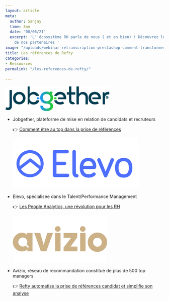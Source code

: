 ```yaml
---
layout: article
meta:
  author: Sanjay
  time: 3mn
  date: '08/06/21'
  excerpt: 'L''écosystème RH parle de nous ( et en bien) ! Découvrez les articles
    de nos partenaires '
image: "/uploads/webinar-retranscription-prestashop-comment-transformer-la-periode-d-essai-a-tous-les-couts-12.png"
title: Les références de Refty
categories:
- Ressources
permalink: "/les-references-de-refty/"

---
```

  
![](/uploads/logo.png)

* Jobgether, plateforme de mise en relation de candidats et recruteurs

  👉  [Comment être au top dans la prise de références](https://jobgether.com/fr/comment-etre-au-top-dans-la-prise-de-references/)          

  ![](/uploads/5edf81e44dfb0a4d0b8c071f_logo_indigo_400x160.png)       
* Elevo, spécialisée dans le Talent/Performance Management

  👉  [Les People Analytics, une révolution pour les RH](https://www.elevo.fr/post/les-people-analytics-une-revolution-pour-les-rh)   

  ![](/uploads/5db7317068a1431ddc013c55_logo-dore-sans-point-site.png)
* Avizio, réseau de recommandation constitué de plus de 500 top managers

  👉  [Refty automatise la prise de références candidat et simplifie son analyse](https://www.avizio.fr/blog/refty-automatise-la-prise-de-reference-candidat-et-simplifie-son-analyse)